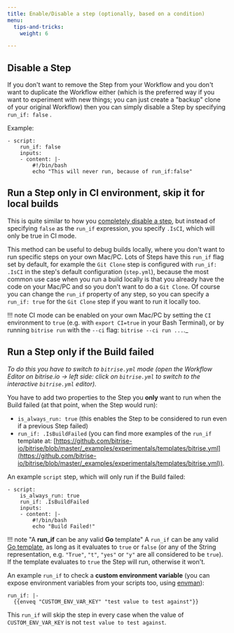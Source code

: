 ```yaml
---
title: Enable/Disable a step (optionally, based on a condition)
menu:
  tips-and-tricks:
    weight: 6

---
```

## Disable a Step

If you don't want to remove the Step from your Workflow and you don't want to
duplicate the Workflow either (which is the preferred way if you want to experiment with new things;
you can just create a "backup" clone of your original Workflow)
then you can simply disable a Step by specifying `run_if: false` .

Example:

```
- script:
    run_if: false
    inputs:
    - content: |-
        #!/bin/bash
        echo "This will never run, because of run_if:false"
```


## Run a Step only in CI environment, skip it for local builds

This is quite similar to how you [completely disable a step](#disable-a-step),
but instead of specifying `false`
as the `run_if` expression, you specify `.IsCI`, which will only be true in CI mode.

This method can be useful to debug builds locally, where you don't want to run
specific steps on your own Mac/PC. Lots of Steps have this `run_if` flag set by default,
for example the `Git Clone` step is configured with `run_if: .IsCI` in the step's
default configuration (`step.yml`), because the most common use case when you
run a build locally is that you already have the code on your Mac/PC
and so you don't want to do a `Git Clone`. Of course you can change the `run_if`
property of any step, so you can specify a `run_if: true` for the `Git Clone`
step if you want to run it locally too.

!!! note
    CI mode can be enabled on your own Mac/PC by setting the `CI` environment to `true`
    (e.g. with `export CI=true` in your Bash Terminal), or by running
    `bitrise run` with the `--ci` flag: `bitrise --ci run ...`._



## Run a Step only if the Build failed

_To do this you have to switch to `bitrise.yml` mode
(open the Workflow Editor on bitrise.io -> left side: click on `bitrise.yml`
to switch to the interactive `bitrise.yml` editor)._

You have to add two properties to the Step you __only__ want to run when
the Build failed (at that point, when the Step would run):

* `is_always_run: true` (this enables the Step to be considered to run even if a previous Step failed)
* `run_if: .IsBuildFailed` (you can find more examples of the `run_if` template at: [https://github.com/bitrise-io/bitrise/blob/master/_examples/experimentals/templates/bitrise.yml](https://github.com/bitrise-io/bitrise/blob/master/_examples/experimentals/templates/bitrise.yml)).

An example `script` step, which will only run if the Build failed:

```
- script:
    is_always_run: true
    run_if: .IsBuildFailed
    inputs:
    - content: |-
        #!/bin/bash
        echo "Build Failed!"
```

!!! note "A **run_if** can be any valid **Go** template"
    A `run_if` can be any valid [Go template](https://golang.org/pkg/text/template/), as long as it evaluates to `true` or `false` (or any of the String representation, e.g. `"True"`, `"t"`, `"yes"` or `"y"` are all considered to be `true`). If the template evaluates to `true` the Step will run, otherwise it won't.

An example `run_if` to check a **custom environment variable** (you
can expose environment variables from your scripts too,
using [envman](https://github.com/bitrise-io/envman/)):

```
run_if: |-
  {{enveq "CUSTOM_ENV_VAR_KEY" "test value to test against"}}
```

This `run_if` will skip the step in every case when the value of `CUSTOM_ENV_VAR_KEY`
is not `test value to test against`.